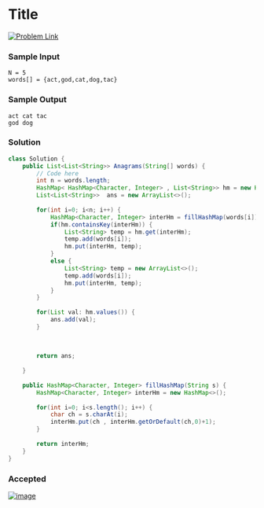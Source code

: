 # Title

[![Problem Link](../assets/gfg.svg)](https://practice.geeksforgeeks.org/problems/print-anagrams-together/1/#)
<!-- [![Problem Link](../assets/lc.svg)](link) -->


### Sample Input
```
N = 5
words[] = {act,god,cat,dog,tac}

```
### Sample Output
```
act cat tac 
god dog

```

### Solution
```Java
class Solution {
    public List<List<String>> Anagrams(String[] words) {
        // Code here
        int n = words.length;
        HashMap< HashMap<Character, Integer> , List<String>> hm = new HashMap<>();
		List<List<String>>  ans = new ArrayList<>();
		
		for(int i=0; i<n; i++) {
			HashMap<Character, Integer> interHm = fillHashMap(words[i]);
			if(hm.containsKey(interHm)) {
				List<String> temp = hm.get(interHm);
				temp.add(words[i]);
				hm.put(interHm, temp);
			}
			else {
				List<String> temp = new ArrayList<>();
				temp.add(words[i]);
				hm.put(interHm, temp);
			}
		}
		
		for(List val: hm.values()) {
			ans.add(val);
		}
		
		
		
		return ans;
        
    }
    
    public HashMap<Character, Integer> fillHashMap(String s) {
		HashMap<Character, Integer> interHm = new HashMap<>();
		
		for(int i=0; i<s.length(); i++) {
			char ch = s.charAt(i);
			interHm.put(ch , interHm.getOrDefault(ch,0)+1);
		}
		
		return interHm;
	}
}

```

### Accepted
[![image](https://user-images.githubusercontent.com/66162540/167266455-d98bf5ae-b3cd-441c-b2dd-e785749c02ce.png)](https://practice.geeksforgeeks.org/viewSol.php?subId=6497d795394d31c2822e6b3cc7980570&pid=701966&user=aasthagoyal820)